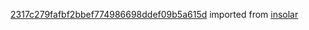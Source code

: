 [2317c279fafbf2bbef774986698ddef09b5a615d](https://github.com/insolar/insolar/commit/2317c279fafbf2bbef774986698ddef09b5a615d) imported from [insolar](https://github.com/insolar/insolar)
